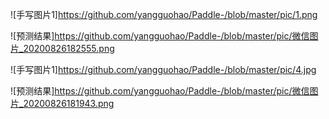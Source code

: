 
![手写图片1]https://github.com/yangguohao/Paddle-/blob/master/pic/1.png



![预测结果]https://github.com/yangguohao/Paddle-/blob/master/pic/微信图片_20200826182555.png



![手写图片1]https://github.com/yangguohao/Paddle-/blob/master/pic/4.jpg



![预测结果]https://github.com/yangguohao/Paddle-/blob/master/pic/微信图片_20200826181943.png
